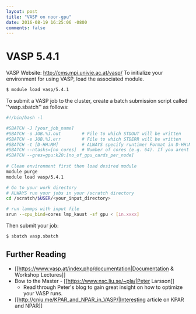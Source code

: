 ```yaml
---
layout: post
title: "VASP on noor-gpu"
date: 2016-08-19 16:25:06 -0800
comments: false
---
```



# VASP 5.4.1
VASP Website: http://cms.mpi.univie.ac.at/vasp/
To initialize your environment for using VASP, load the associated module.
```bash
$ module load vasp/5.4.1
```
 
To submit a VASP job to the cluster, create a batch submission script called ''vasp.sbatch'' as follows:

```bash
#!/bin/bash -l

#SBATCH -J [your_job_name]
#SBATCH -o JOB.%J.out        # File to which STDOUT will be written
#SBATCH -e JOB.%J.err        # File to which STDERR will be written
#SBATCH -t [D-HH:MM]         # ALWAYS specify runtime! Format in D-HH:MM (e.g. 0-00:05)
#SBATCH --ntasks=[no_cores]  # Number of cores (e.g. 64). If you arent running in parallel, this should be 1
#SBATCH --gres=gpu:k20:[no_of_gpu_cards_per_node] 
 
# Clean environment first then load desired module
module purge
module load vasp/5.4.1

# Go to your work directory
# ALWAYS run your jobs in your /scratch directory
cd /scratch/$USER/<your_input_directory>

# run lammps with input file
srun --cpu_bind=cores lmp_kaust -sf gpu < [in.xxxx]
```

Then submit your job:
```bash
$ sbatch vasp.sbatch
```


## Further Reading


  * [[https://www.vasp.at/index.php/documentation|Documentation & Workshop Lectures]]
  * Bow to the Master - [[https://www.nsc.liu.se/~pla/|Peter Larsson]]
    * Read through Peter's blog to gain great insight on how to optimize your VASP runs.
  * [[http://cniu.me/KPAR_and_NPAR_in_VASP/|Interesting article on KPAR and NPAR]]
  
  
